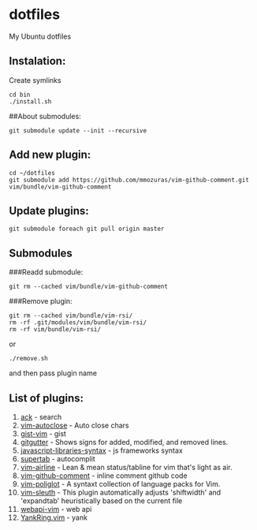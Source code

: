 dotfiles
========

My Ubuntu dotfiles

## Instalation:
Create symlinks
```
cd bin
./install.sh
```

##About submodules:
```
git submodule update --init --recursive
```

## Add new plugin:

```
cd ~/dotfiles
git submodule add https://github.com/mmozuras/vim-github-comment.git vim/bundle/vim-github-comment
```

## Update plugins:
```
git submodule foreach git pull origin master
```

## Submodules
###Readd submodule:
```
git rm --cached vim/bundle/vim-github-comment
```

###Remove plugin:
```
git rm --cached vim/bundle/vim-rsi/
rm -rf .git/modules/vim/bundle/vim-rsi/
rm -rf vim/bundle/vim-rsi/
```

or
```
./remove.sh
```
and then pass plugin name

## List of plugins:
1. [ack](https://github.com/mileszs/ack.vim) - search
1. [vim-autoclose](https://github.com/Townk/vim-autoclose) - Auto close chars
1. [gist-vim](https://github.com/mattn/gist-vim) - gist
1. [gitgutter](https://github.com/airblade/vim-gitgutter.git) - Shows signs for added, modified, and removed lines.
1. [javascript-libraries-syntax](https://github.com/othree/javascript-libraries-syntax.vim) - js frameworks syntax
1. [supertab](https://github.com/ervandew/supertab) - autocomplit
1. [vim-airline](https://github.com/bling/vim-airline) - Lean & mean status/tabline for vim that's light as air.
1. [vim-github-comment](https://github.com/mmozuras/vim-github-comment) - inline comment github code
1. [vim-poliglot](https://github.com/sheerun/vim-polyglot) - A syntaxt collection of language packs for Vim.
1. [vim-sleuth](https://github.com/tpope/vim-sleuth) - This plugin automatically adjusts 'shiftwidth' and 'expandtab' heuristically based on the current file
1. [webapi-vim](https://github.com/mattn/webapi-vim) - web api
1. [YankRing.vim](https://github.com/vim-scripts/YankRing.vim) - yank
